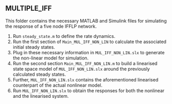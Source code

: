 ## MULTIPLE_IFF

This folder contains the necessary MATLAB and Simulink files for simulating the response of a five node IFFLP network.

1. Run `steady_state.m` to define the rate dynamics.
2. Run the first section of `Main_MUL_IFF_NON_LIN` to calculate the associated initial steady states.
3. Plug in these necessary information in `MUL_IFF_NON_LIN.slx` to generate the non-linear model for simulation.
4. Run the second section `Main_MUL_IFF_NON_LIN.m` to build a linearised state space model of `MUL_IFF_NON_LIN.slx` around the previously calculated steady states.
5. Further, `MUL_IFF_NON_LIN.slx` contains the aforementioned linearised counterpart of the actual nonlinear model.
6. Run `MUL_IFF_NON_LIN.slx` to obtain the responses for both the nonlinear and the linearised system.